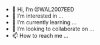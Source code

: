 - 👋 Hi, I’m @WAL2007EED
- 👀 I’m interested in ...
- 🌱 I’m currently learning ...
- 💞️ I’m looking to collaborate on ...
- 📫 How to reach me ...

<!---
WAL2007EED/WAL2007EED is a ✨ special ✨ repository because its `README.md` (this file) appears on your GitHub profile.
You can click the Preview link to take a look at your changes.
--->
